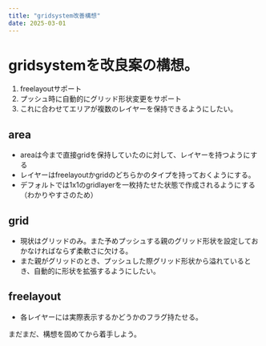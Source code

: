 ```yaml
---
title: "gridsystem改善構想"
date: 2025-03-01
---
```


# gridsystemを改良案の構想。

1. freelayoutサポート
2. プッシュ時に自動的にグリッド形状変更をサポート
3. これに合わせてエリアが複数のレイヤーを保持できるようにしたい。

## area
 - areaは今まで直接gridを保持していたのに対して、レイヤーを持つようにする
 - レイヤーはfreelayoutかgridのどちらかのタイプを持っておくようにする。
 - デフォルトでは1x1のgridlayerを一枚持たせた状態で作成されるようにする（わかりやすさのため）
 
## grid
 - 現状はグリッドのみ。また予めプッシュする親のグリッド形状を設定しておかなければならず柔軟さに欠ける。
 - また親がグリッドのとき、プッシュした際グリッド形状から溢れているとき、自動的に形状を拡張するようにしたい。

## freelayout

 - 各レイヤーには実際表示するかどうかのフラグ持たせる。

まだまだ、構想を固めてから着手しよう。
